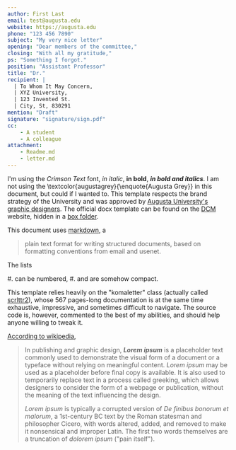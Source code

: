 ```yaml
---
author: First Last
email: test@augusta.edu
website: https://augusta.edu
phone: "123 456 7890"
subject: "My very nice letter"
opening: "Dear members of the committee,"
closing: "With all my gratitude,"
ps: "Something I forgot."
position: "Assistant Professor"
title: "Dr."
recipient: | 
  | To Whom It May Concern,
  | XYZ University,
  | 123 Invented St.
  | City, St, 830291
mention: "Draft" 
signature: "signature/sign.pdf"
cc: 
    - A student
    - A colleague
attachment:
    - Readme.md
    - letter.md
---
```


I'm using the _Crimson Text_ font, _in italic_, **in bold**, **_in bold and italics_**.
I am not using the \textcolor{augustagrey}{\enquote{Augusta Grey}} in this document, but could if I wanted to.
This template respects the brand strategy of the University and was approved by [Augusta University's graphic designers](https://brand.augusta.edu/).
The official docx template can be found on the [DCM](https://www.augusta.edu/dcm/marketing/) website, hidden in a [box folder](https://augustauniversity.app.box.com/v/brand-templates/file/777468597182).

This document uses [markdown](https://commonmark.org/), a

>  plain text format for writing structured documents, based on formatting conventions from email and usenet.

The lists

#. can be numbered,
#. and are somehow compact.

This template relies heavily on the "komaletter" class (actually called [scrlttr2](https://ctan.org/pkg/scrlttr2)), whose 567 pages-long documentation is at the same time exhaustive, impressive, and sometimes difficult to navigate. 
The source code is, however, commented to the best of my abilities, and should help anyone willing to tweak it.

[According to wikipedia](https://en.wikipedia.org/wiki/Lorem_ipsum),

> In publishing and graphic design, ***Lorem ipsum*** is a placeholder text commonly used to demonstrate the visual form of a document or a typeface without relying on meaningful content. *Lorem ipsum* may be used as a
placeholder before final copy is available. It is also used to temporarily replace text in a process called greeking, which allows designers to consider the form of a webpage or publication, without the meaning of
the text influencing the design.
>
>*Lorem ipsum* is typically a corrupted version of *De finibus bonorum et malorum*, a 1st-century BC text by the Roman statesman and philosopher Cicero, with words altered, added, and removed to make it nonsensical and improper Latin. The first two words themselves are a truncation of *dolorem ipsum* ("pain itself").
